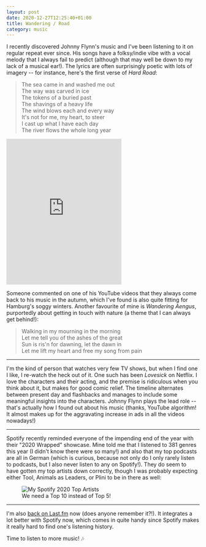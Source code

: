 ```yaml
---
layout: post
date: 2020-12-27T12:25:40+01:00
title: Wandering / Road
category: music
---
```


I recently discovered Johnny Flynn's music and I've been listening to it on
regular repeat ever since. His songs have a folksy/indie vibe with a vocal
melody that I always fail to predict (although that may well be down to my lack
of a musical ear!). The lyrics are often surprisingly poetic with lots of
imagery -- for instance, here's the first verse of _Hard Road_:

> The sea came in and washed me out  
> The way was carved in ice  
> The tokens of a buried past  
> The shavings of a heavy life  
> The wind blows each and every way  
> It's not for me, my heart, to steer  
> I cast up what I have each day  
> The river flows the whole long year

<iframe src="https://open.spotify.com/embed/track/0ix1er7mPfCwsEIKcd3VF6"
width="300" height="380" frameborder="0" allowtransparency="true"
allow="encrypted-media"></iframe>

Someone commented on one of his YouTube videos that they always come back to
his music in the autumn, which I've found is also quite fitting for
Hamburg's soggy winters. Another favourite of mine is _Wandering Aengus_,
purportedly about getting in touch with nature (a theme that I can always get
behind!):

> Walking in my mourning in the morning  
> Let me tell you of the ashes of the great  
> Sun is ris'n for dawning, let the dawn in  
> Let me lift my heart and free my song from pain

***

I'm the kind of person that watches very few TV shows, but when I find one I
like, I re-watch the heck out of it. One such has been _Lovesick_ on Netflix. I
love the characters and their acting, and the premise is ridiculous when you
think about it, but makes for good comic relief. The timeline alternates
between present day and flashbacks and manages to include some meaningful
insights into the characters. Johnny Flynn plays the lead role -- that's
actually how I found out about his music (thanks, YouTube algorithm! It almost
makes up for the aggravating increase in ads in all the videos nowadays!)

***

Spotify recently reminded everyone of the impending end of the year with their
"2020 Wrapped" showcase. Mine told me that I listened to 381 genres this year
(I didn't know there were so many!) and also that my top podcasts are all in
German (which is curious, because not only do I only rarely listen to podcasts,
but I also never listen to any on Spotify!). They do seem to have gotten my top
artists down correctly, though I was probably expecting either Tool, Animals as
Leaders, or Plini to be in there as well:

<figure>
	<img data-action="zoom"
		src="https://live.staticflickr.com/65535/50766329122_6afffa4892_o.jpg"
		srcset="https://live.staticflickr.com/65535/50766329122_6afffa4892_o.jpg 827w, https://live.staticflickr.com/65535/50766329122_23bc100bd6_c.jpg 514w, https://live.staticflickr.com/65535/50766329122_23bc100bd6.jpg 321w"
		alt="My Spotify 2020 Top Artists">
	<figcaption>We need a Top 10 instead of Top 5!</figcaption>
</figure>

***

I'm also [back on Last.fm][last-fm] now (does anyone remember it?!). It
integrates a lot better with Spotify now, which comes in quite handy since
Spotify makes it really hard to find one's listening history.

Time to listen to more music! 🎶

[last-fm]: https://www.last.fm/user/spinningarrow_/

